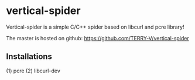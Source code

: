 vertical-spider
===============

Vertical-spider is a simple C/C++ spider based on libcurl and pcre library!

The master is hosted on github:
https://github.com/TERRY-V/vertical-spider

Installations
-------------

(1) pcre
(2) libcurl-dev

